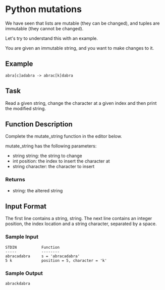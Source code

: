 # Python mutations
We have seen that lists are mutable (they can be changed), and tuples are immutable (they cannot be changed).

Let's try to understand this with an example.

You are given an immutable string, and you want to make changes to it.

## Example
```
abra[c]adabra -> abrac[k]dabra
```
## Task
Read a given string, change the character at a given index and then print the modified string.

## Function Description

Complete the mutate_string function in the editor below.

mutate_string has the following parameters:

- string string: the string to change
- int position: the index to insert the character at
- string character: the character to insert

### Returns

- string: the altered string

## Input Format

The first line contains a string, string.
The next line contains an integer position, the index location and a string character, separated by a space.

### Sample Input
```
STDIN           Function
-----           --------
abracadabra     s = 'abracadabra'
5 k             position = 5, character = 'k'
```
### Sample Output
```
abrackdabra
```